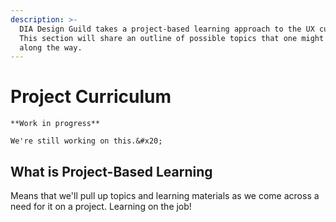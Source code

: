 ```yaml
---
description: >-
  DIA Design Guild takes a project-based learning approach to the UX curriculum.
  This section will share an outline of possible topics that one might encounter
  along the way.
---
```


# Project Curriculum

```
**Work in progress**

We're still working on this.&#x20;
```

## What is Project-Based Learning

Means that we'll pull up topics and learning materials as we come across a need for it on a project. Learning on the job!